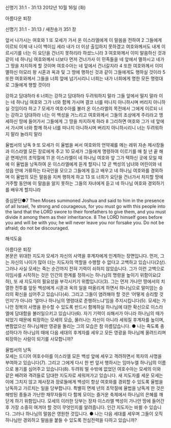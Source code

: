 신명기 31:1 - 31:13 
2012년 10월 16일 (화)

아름다운 퇴장



신명기 31:1 - 31:13 / 새찬송가 351 장


앞서 나가시는 여호와
1 또 모세가 가서 온 이스라엘에게 이 말씀을 전하여 2 그들에게 이르되 이제 내 나이 백이십 세라 내가 더 이상 출입하지 못하겠고 여호와께서도 내게 이르시기를 너는 이 요단을 건너지 못하리라 하셨느니라 3 여호와께서 이미 말씀하신 것과 같이 네 하나님 여호와께서 너보다 먼저 건너가사 이 민족들을 네 앞에서 멸하시고 네가 그 땅을 차지하게 할 것이며 여호수아는 네 앞에서 건너갈지라 4 또한 여호와께서 이미 멸하신 아모리 왕 시혼과 옥과 및 그 땅에 행하신 것과 같이 그들에게도 행하실 것이라 5 또한 여호와께서 그들을 너희 앞에 넘기시리니 너희는 내가 너희에게 명한 모든 명령대로 그들에게 행할 것이라

강하고 담대하라
6 너희는 강하고 담대하라 두려워하지 말라 그들 앞에서 떨지 말라 이는 네 하나님 여호와 그가 너와 함께 가시며 결코 너를 떠나지 아니하시며 버리지 아니하실 것임이라 하고 7 모세가 여호수아를 불러 온 이스라엘의 목전에서 그에게 이르되 너는 강하고 담대하라 너는 이 백성을 거느리고 여호와께서 그들의 조상에게 주리라고 맹세하신 땅에 들어가서 그들에게 그 땅을 차지하게 하라 8 그리하면 여호와 그가 네 앞에서 가시며 너와 함께 하사 너를 떠나지 아니하시며 버리지 아니하시리니 너는 두려워하지 말라 놀라지 말라

율법서의 낭독
9 또 모세가 이 율법을 써서 여호와의 언약궤를 메는 레위 자손 제사장들과 이스라엘 모든 장로에게 주고 10 모세가 그들에게 명령하여 이르기를 매 칠 년 끝 해 곧 면제년의 초막절에 11 온 이스라엘이 네 하나님 여호와 앞 그가 택하신 곳에 모일 때에 이 율법을 낭독하여 온 이스라엘에게 듣게 할지니 12 곧 백성의 남녀와 어린이와 네 성읍 안에 거류하는 타국인을 모으고 그들에게 듣고 배우고 네 하나님 여호와를 경외하며 이 율법의 모든 말씀을 지켜 행하게 하고 13 또 너희가 요단을 건너가서 차지할 땅에 거주할 동안에 이 말씀을 알지 못하는 그들의 자녀에게 듣고 네 하나님 여호와 경외하기를 배우게 할지니라

중심문단●7 Then Moses summoned Joshua and said to him in the presence of all Israel, ?e strong and courageous, for you must go with this people into the land that the LORD swore to their forefathers to give them, and you must divide it among them as their inheritance. 8 The LORD himself goes before you and will be with you; he will never leave you nor forsake you. Do not be afraid; do not be discouraged.

해석도움





아름다운 퇴장  
본문은 위대한 지도자 모세가 자신의 사역을 후계자에게 인계하는 장면입니다. 먼저, 그는 자신의 나이가 많아 더는 지도자의 역할을 수행할 수 없다고 고백하고 있습니다(2상). 그러나 사실 모세는 죽는 순간까지 전혀 기력이 쇠하지 않았습니다. 그가 이런 고백으로 이임사를 시작하는 것은 인간의 한계를 정하시는 하나님의 명령을 높이기 위함이요(2하), 또 새 지도자의 필요성을 부각시키기 위함입니다(3). 그는 먼저 가나안 땅에서의 치열한 전투를 앞둔 백성에게 시혼과 옥의 일을 떠올리게 하면서 하나님으로 말미암는 승리의 확신을 심어주고 있습니다(4). 그리고 그들이 염려해야 할 것은 ‘어떻게 승리할 것인지’가 아니라 ‘얼마나 하나님의 명령대로 준행하느냐’임을 주지시킵니다(5). 모세는 가나안 정복의 사명을 완수할 수 있도록 반드시 함께하실 하나님에 대한 확신으로 이스라엘에 담대함을 불러일으키고 있습니다(6). 자기 기력이 쇠해서가 아니라 하나님의 때가 되었기 때문에 퇴장하는 모세의 모습, 물러나는 자신이 아니라 세워질 후계자를 높이며, 변함없으신 하나님께만 영광을 돌리는 그의 모습은 참 아름답습니다.
● 나는 죽도록 충성하다가 하나님의 때에 다음 세대의 후계자를 세우고 모든 영광을 하나님께 올려드리며 퇴장하는 사람이 되기를 사모합니까?  

율법서의 낭독  
모세는 드디어 여호수아를 이스라엘 모든 백성 앞에 세우고 격려하면서 목자의 사명을 부여하고 있습니다(7). 그리고 그에게 다시 한 번 앞서 행하시는 임마누엘 하나님의 이름으로 용기를 심어주고 있습니다(8). 두려워 떨 수밖에 없었던 여호수아는 모세의 이와 같은 배려와 격려들로 담대한 지도자로 세워져가고 있습니다. 새 지도자를 세운 모세는 이에 그치지 않고 제사장과 장로들에게 백성이 항상 여호와를 경외할 수 있도록 율법을 낭독하고 가르치는 일을 당부합니다. 특별히 면제 년의 초막절에 율법을 낭독게 한 것은 해방된 종들과 가난한 채무자들이 다 함께 모이는 즐거운 축제에서 하나님의 은혜를 깨닫게 하기 위함입니다. 모세의 이러한 당부는 장차 이스라엘 백성이 가나안 땅에 들어간 후 가장 소중히 여겨야 할 것이 무엇인지를 알려줍니다. 인간 지도자는 바뀔 수 있습니다. 그러나 하나님의 말씀은 영원한 것입니다.
● 나는 다음 세대를 세우며 그들이 오직 하나님만 경외하고 말씀을 붙들 수 있도록 전심전력을 다하고 있습니까?